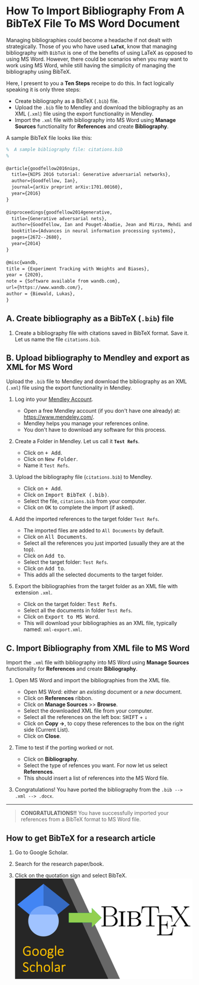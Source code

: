 # How To Import Bibliography From A BibTeX File To MS Word Document

Managing bibliographies could become a headache if not dealt with strategically. Those of you who have used **`LaTeX`**, know that managing bibliography with `BibTeX` is one of the benefits of using LaTeX as opposed to using MS Word. However, there could be scenarios when you may want to work using MS Word, while still having the simplicity of managing the bibliography using BibTeX.

Here, I present to you a **Ten Steps** receipe to do this. In fact logically speaking it is only three steps: 

- Create bibliography as a BibTeX (`.bib`) file.
- Upload the `.bib` file to Mendley and download the bibliography as an XML (`.xml`) file using the export functionality in Mendley.
- Import the `.xml` file with bibliography into MS Word using **Manage Sources** functionality for **References** and create **Bibliography**.

A sample BibTeX file looks like this:

```latex
%  A sample bibliography file: citations.bib
%  

@article{goodfellow2016nips,
  title={NIPS 2016 tutorial: Generative adversarial networks},
  author={Goodfellow, Ian},
  journal={arXiv preprint arXiv:1701.00160},
  year={2016}
}

@inproceedings{goodfellow2014generative,
  title={Generative adversarial nets},
  author={Goodfellow, Ian and Pouget-Abadie, Jean and Mirza, Mehdi and Xu, Bing and Warde-Farley, David and Ozair, Sherjil and Courville, Aaron and Bengio, Yoshua},
  booktitle={Advances in neural information processing systems},
  pages={2672--2680},
  year={2014}
}

@misc{wandb,
title = {Experiment Tracking with Weights and Biases},
year = {2020},
note = {Software available from wandb.com},
url={https://www.wandb.com/},
author = {Biewald, Lukas},
}
```

## A. Create bibliography as a BibTeX (`.bib`) file

1. Create a bibliography file with citations saved in BibTeX format. 
   Save it. Let us name the file `citations.bib`.

## B. Upload bibliography to Mendley and export as XML for MS Word

Upload the `.bib` file to Mendley and download the bibliography as an XML (`.xml`) file using the export functionality in Mendley.

1. Log into your [Mendley Account][#mendley].
   - Open a free Mendley account (if you don't have one already) at: https://www.mendeley.com/. 
   - Mendley helps you manage your references online. 
   - You don't have to download any software for this process.

   [#mendley]: https://www.mendeley.com/

1. Create a Folder in Mendley. Let us call it **`Test Refs`**.
   - Click on <kbd>+ Add</kbd>.
   - Click on <kbd>New Folder</kbd>.
   - Name it `Test Refs`.

1. Upload the bibliography file (`citations.bib`) to Mendley.
   - Click on <kbd>+ Add</kbd>.
   - Click on <kbd>Import BibTeX (.bib)</kbd>.
   - Select the file, `citations.bib` from your computer.
   - Click on <kbd>OK</kbd> to complete the import (if asked).

1. Add the imported references to the target folder `Test Refs`. 
   - The imported files are added to `All Documents` by default.
   - Click on <kbd>All Documents</kbd>.
   - Select all the references you just imported (usually they are at the top).
   - Click on <kbd>Add to</kbd>.
   - Select the target folder: `Test Refs`.
   - Click on <kbd>Add to</kbd>.
   - This adds all the selected documents to the target folder.

1. Export the bibliographies from the target folder as an XML file with extension `.xml`.
   - Click on the target folder: <kbd>Test Refs</kbd>.
   - Select all the documents in folder `Test Refs`.
   - Click on <kbd>Export to MS Word</kbd>.
   - This will download your bibliographies as an XML file, typically named: `xml-export.xml`.

## C. Import Bibliography from XML file to MS Word

Import the `.xml` file with bibliography into MS Word using **Manage Sources** functionality for **References** and create **Bibliography**.

1. Open MS Word and import the bibliographies from the XML file.
   - Open MS Word: either an *existing* document or a *new* document.
   - Click on **References** ribbon.
   - Click on **Manage Sources** >> **Browse**.
   - Select the downloaded XML file from your computer.
   - Select all the references on the left box: <kbd>SHIFT</kbd> + <kbd>⇓</kbd>
   - Click on **Copy ->**, to copy these references to the box on the right side (Current List).
   - Click on **Close**.

1. Time to test if the porting worked or not. 
   - Click on **Bibliography**.
   - Select the type of refences you want. For now let us select **References**.
   - This should insert a list of references into the MS Word file.

1. Congratulations! You have ported the bibliography from the `.bib --> .xml --> .docx`. 

---

> **CONGRATULATIONS!!** You have successfully imported your references from a BibTeX format to MS Word file. 

## How to get BibTeX for a research article

1. Go to Google Scholar.
2. Search for the research paper/book.
3. Click on the quotation sign and select BibTeX.
   [![BibTeX from Google Scholar][#front-page-google-scholar-bibtex]][#yt-google-scholar-bibtex]

   [#yt-google-scholar-bibtex]: https://youtu.be/aB_W2RORVdw
   [#front-page-google-scholar-bibtex]: resources/Google_Scholar_BibTeX_Demo_FrontPage.png
   [#cite-google-scholar]: resources/google_scholar_search_example.png 
